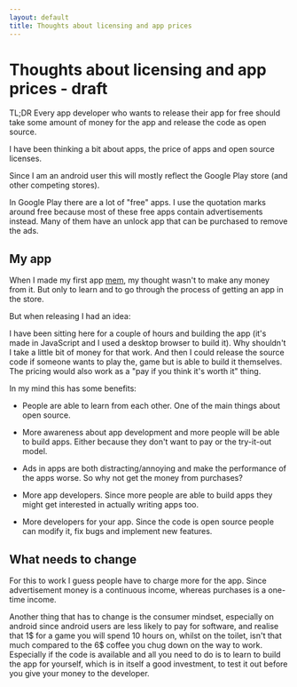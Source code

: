 ```yaml
---
layout: default
title: Thoughts about licensing and app prices
---
```

# Thoughts about licensing and app prices - draft

TL;DR Every app developer who wants to release their app for free should take some amount of money for the app and release the code as open source.

I have been thinking a bit about apps, the price of apps and open source licenses.

Since I am an android user this will mostly reflect the Google Play store (and other competing stores).

In Google Play there are a lot of "free" apps. I use the quotation marks around free because most of these free apps contain advertisements instead. Many of them have an unlock app that can be purchased to remove the ads.

## My app

When I made my first app [mem](/projects/mem), my thought wasn't to make any money from it. But only to learn and to go through the process of getting an app in the store.

But when releasing I had an idea:

I have been sitting here for a couple of hours and building the app (it's made in JavaScript and I used a desktop browser to build it). Why shouldn't I take a little bit of money for that work. And then I could release the source code if someone wants to play the, game but is able to build it themselves. The pricing would also work as a "pay if you think it's worth it" thing.

In my mind this has some benefits:

* People are able to learn from each other. One of the main things about open source.

* More awareness about app development and more people will be able to build apps. Either because they don't want to pay or the try-it-out model.

* Ads in apps are both distracting/annoying and make the performance of the apps worse. So why not get the money from purchases?

* More app developers. Since more people are able to build apps they might get interested in actually writing apps too.

* More developers for your app. Since the code is open source people can modify it, fix bugs and implement new features.

## What needs to change

For this to work I guess people have to charge more for the app. Since advertisement money is a continuous income, whereas purchases is a one-time income.

Another thing that has to change is the consumer mindset, especially on android since android users are less likely to pay for software, and realise that 1$ for a game you will spend 10 hours on, whilst on the toilet, isn't that much compared to the 6$ coffee you chug down on the way to work. Especially if the code is available and all you need to do is to learn to build the app for yourself, which is in itself a good investment, to test it out before you give your money to the developer.
